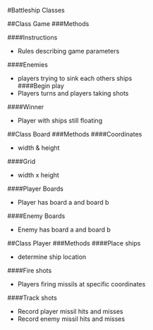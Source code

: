 #Battleship Classes

##Class Game
###Methods

####Instructions  
* Rules describing game parameters  

####Enemies  
* players trying to sink each others ships      
####Begin play    
* Players turns and players taking shots  

####Winner
* Player with ships still floating  

##Class Board
###Methods
####Coordinates  
* width & height  

####Grid  
* width x height        

####Player Boards    
* Player has board a and board b  

####Enemy Boards
* Enemy has board a and board b  

##Class Player
###Methods
####Place ships  
* determine ship location  

####Fire shots  
* Players firing missils at specific coordinates        

####Track shots    
* Record player missil hits and misses
* Record enemy missil hits and misses  
